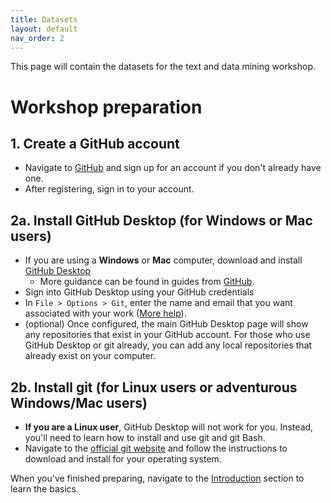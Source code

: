 ```yaml
---
title: Datasets
layout: default
nav_order: 2
---
```

This page will contain the datasets for the text and data mining workshop.

<!-- Edit the content below for the workshop in question. Once you're ready to publish, remove the comment characters e.g. "<!--" at the start and end 

-->


# Workshop preparation 

## 1. Create a GitHub account
- Navigate to [GitHub](https://github.com) and sign up for an account if you don't already have one. 
- After registering, sign in to your account.

## 2a. Install GitHub Desktop (for Windows or Mac users)
- If you are using a **Windows** or **Mac** computer, download and install [GitHub Desktop](https://desktop.github.com/)
  - More guidance can be found in guides from [GitHub](https://docs.github.com/en/desktop).
- Sign into GitHub Desktop using your GitHub credentials
- In ```File > Options > Git```, enter the name and email that you want associated with your work ([More help](https://docs.github.com/en/desktop/installing-and-configuring-github-desktop/configuring-git-for-github-desktop)).
- (optional) Once configured, the main GitHub Desktop page will show any repositories that exist in your GitHub account. For those who use GitHub Desktop or git already, you can add any local repositories that already exist on your computer.

## 2b. Install git (for Linux users or adventurous Windows/Mac users)
- **If you are a Linux user**, GitHub Desktop will not work for you. Instead, you'll need to learn how to install and use git and git Bash. 
- Navigate to the [official git website](https://git-scm.com/book/en/v2/Getting-Started-Installing-Git) and follow the instructions to download and install for your operating system.


When you've finished preparing, navigate to the [Introduction](introduction) section to learn the basics.


<!--
## Get the data

You will have an opportunity to download the data during the workshop; however, if you would like to do so ahead of time, it can be downloaded [here](https://github.com/scds/intro-tableau/raw/main/data/humdata_GHGEmissionsGES.xlsx).

## Get the software
This hands-on workshop uses [**Tableau**](https://www.tableau.com/), a software application for data visualization. We ask that you download Tableau in advance of the workshop to be able to participate in it to the fullest extent.

You have three options for downloading Tableau:
1. [Tableau Public](https://public.tableau.com/en-us/s/) (limited version)
2. A 14-day trial of [Tableau Desktop](https://www.tableau.com/products/trial)
3. A 1-year instructor or student license for [Tableau Desktop for academic purposes](https://www.tableau.com/academic/teaching) 

The three options will be discussed further during the workshop; for now, we recommend Tableau Public or the 14-day trial of Tableau Desktop. Please contact the [Sherman Centre](mailto:scds@mcmaster.ca) if you have any difficulties downloading or opening the software.

-->
